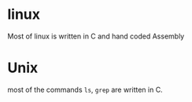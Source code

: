 
# linux
Most of linux is written in C and hand coded Assembly

# Unix 
most of the commands `ls`, `grep` are written in C.